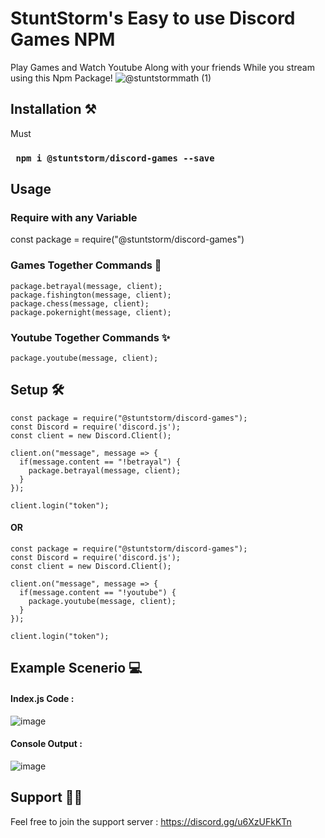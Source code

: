   # StuntStorm's Easy to use **Discord Games NPM**

Play Games and Watch Youtube Along with your friends While you stream using this Npm Package!
![@stuntstormmath (1)](https://user-images.githubusercontent.com/56226566/123553535-5cb0f080-d799-11eb-8a58-5aa4bac4fb43.png)


## Installation ⚒️

Must 
### ``` npm i @stuntstorm/discord-games --save```

## Usage

### Require with any Variable
const package = require("@stuntstorm/discord-games")

### Games Together Commands 👾
```
package.betrayal(message, client);
package.fishington(message, client);
package.chess(message, client);
package.pokernight(message, client);
```
### Youtube Together Commands ✨
```
package.youtube(message, client);
```
## Setup 🛠️
```
const package = require("@stuntstorm/discord-games");
const Discord = require('discord.js');
const client = new Discord.Client();

client.on("message", message => {
  if(message.content == "!betrayal") {
    package.betrayal(message, client);
  }
});

client.login("token");
```
#### OR
```
const package = require("@stuntstorm/discord-games");
const Discord = require('discord.js');
const client = new Discord.Client();

client.on("message", message => {
  if(message.content == "!youtube") {
    package.youtube(message, client);
  }
});

client.login("token");
```
## Example Scenerio 💻

#### Index.js Code : 
![image](https://user-images.githubusercontent.com/56226566/123553704-80286b00-d79a-11eb-8fe5-1a9beba65a76.png)
#### Console Output : 
![image](https://user-images.githubusercontent.com/56226566/123553737-ac43ec00-d79a-11eb-9acf-687164344e8e.png)

## Support 🐱‍💻
Feel free to join the support server : https://discord.gg/u6XzUFkKTn
